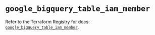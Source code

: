 # `google_bigquery_table_iam_member`

Refer to the Terraform Registry for docs: [`google_bigquery_table_iam_member`](https://registry.terraform.io/providers/hashicorp/google-beta/6.41.0/docs/resources/google_bigquery_table_iam_member).
